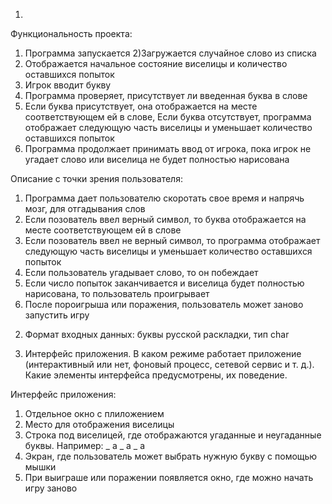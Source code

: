 1.
Функциональность проекта: 
1) Программа запускается 
2)Загружается случайное слово из списка 
3) Отображается начальное состояние виселицы и количество оставшихся попыток 
4) Игрок вводит букву 
5) Программа проверяет, присутствует ли введенная буква в слове 
6) Если буква присутствует, она отображается на месте соответствующем ей в слове, Если буква отсутствует, программа отображает следующую часть виселицы и уменьшает количество оставшихся попыток  
7) Программа продолжает принимать ввод от игрока, пока игрок не угадает слово или виселица не будет полностью нарисована

Описание с точки зрения пользователя:
1) Программа дает пользователю скоротать свое время и напрячь мозг, для отгадывания слов
2) Если позователь ввел верный символ, то буква отображается на месте соответствующем ей в слове
3) Если позователь ввел не верный символ, то программа отображает следующую часть виселицы и уменьшает количество оставшихся попыток
4) Если пользователь угадывает слово, то он побеждает
5) Если число попыток заканчивается и виселица будет полностью нарисована, то пользователь проигрывает
6) После пороигрыша или поражения, пользователь может заново запустить игру

2. Формат входных данных: буквы русской раскладки, тип char

3. Интерфейс приложения. В каком режиме работает приложение (интерактивный или нет, фоновый процесс, сетевой сервис и т. д.). Какие элементы интерфейса предусмотрены, их поведение.

Интерфейс приложения:
1) Отдельное окно с плиложением
2) Место для отображения виселицы
3) Строка под виселицей, где отображаются угаданные и неугаданные буквы. Например: _ а _ а _ а
4) Экран, где пользователь может выбрать нужную букву с помощью мышки
5) При выиграше или поражении появляется окно, где можно начать игру заново


